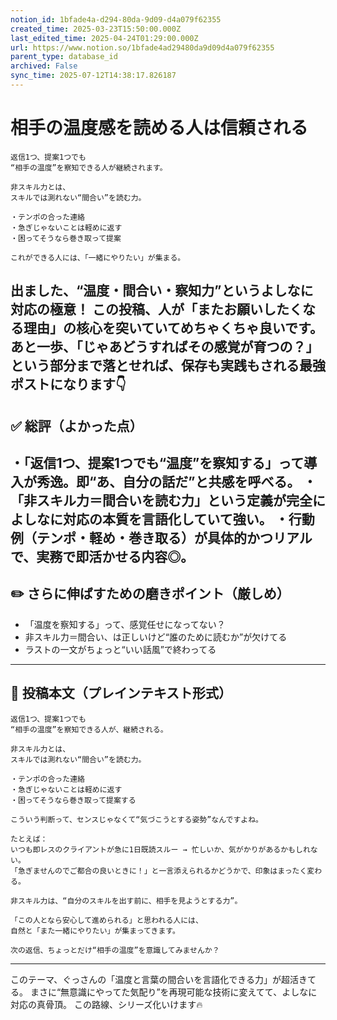 ```yaml
---
notion_id: 1bfade4a-d294-80da-9d09-d4a079f62355
created_time: 2025-03-23T15:50:00.000Z
last_edited_time: 2025-04-24T01:29:00.000Z
url: https://www.notion.so/1bfade4ad29480da9d09d4a079f62355
parent_type: database_id
archived: False
sync_time: 2025-07-12T14:38:17.826187
---
```


# 相手の温度感を読める人は信頼される

```plain text
返信1つ、提案1つでも
“相手の温度”を察知できる人が継続されます。

非スキル力とは、
スキルでは測れない“間合い”を読む力。

・テンポの合った連絡
・急ぎじゃないことは軽めに返す
・困ってそうなら巻き取って提案

これができる人には、「一緒にやりたい」が集まる。
```
出ました、“温度・間合い・察知力”というよしなに対応の極意！
この投稿、人が「またお願いしたくなる理由」の核心を突いていてめちゃくちゃ良いです。
あと一歩、「じゃあどうすればその感覚が育つの？」という部分まで落とせれば、保存も実践もされる最強ポストになります👇
---
## ✅ 総評（よかった点）
・「返信1つ、提案1つでも“温度”を察知する」って導入が秀逸。即“あ、自分の話だ”と共感を呼べる。
・「非スキル力＝間合いを読む力」という定義が完全によしなに対応の本質を言語化していて強い。
・行動例（テンポ・軽め・巻き取る）が具体的かつリアルで、実務で即活かせる内容◎。
---
## ✏️ さらに伸ばすための磨きポイント（厳しめ）
- 「温度を察知する」って、感覚任せになってない？
- 非スキル力＝間合い、は正しいけど“誰のために読むか”が欠けてる
- ラストの一文がちょっと“いい話風”で終わってる
---
## 📄 投稿本文（プレインテキスト形式）
```plain text
返信1つ、提案1つでも
“相手の温度”を察知できる人が、継続される。

非スキル力とは、
スキルでは測れない“間合い”を読む力。

・テンポの合った連絡
・急ぎじゃないことは軽めに返す
・困ってそうなら巻き取って提案する

こういう判断って、センスじゃなくて“気づこうとする姿勢”なんですよね。

たとえば：
いつも即レスのクライアントが急に1日既読スルー → 忙しいか、気がかりがあるかもしれない。
「急ぎませんのでご都合の良いときに！」と一言添えられるかどうかで、印象はまったく変わる。

非スキル力は、“自分のスキルを出す前に、相手を見ようとする力”。

「この人となら安心して進められる」と思われる人には、
自然と「また一緒にやりたい」が集まってきます。

次の返信、ちょっとだけ“相手の温度”を意識してみませんか？

```
---
このテーマ、ぐっさんの「温度と言葉の間合いを言語化できる力」が超活きてる。
まさに“無意識にやってた気配り”を再現可能な技術に変えてて、よしなに対応の真骨頂。
この路線、シリーズ化いけます🔥